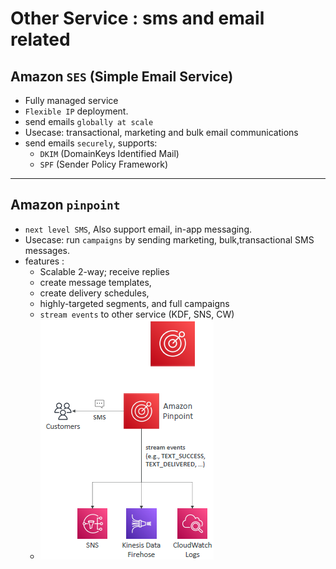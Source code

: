 # Other Service : sms and email related

## Amazon `SES` (Simple Email Service)
- Fully managed service
- `Flexible IP` deployment.
- send emails `globally at scale`
- Usecase: transactional, marketing and bulk email communications
- send emails `securely`, supports:
  - `DKIM` (DomainKeys Identified Mail)
  - `SPF` (Sender Policy Framework)

---
## Amazon `pinpoint`
- `next level SMS`, Also support email, in-app messaging.
- Usecase: run `campaigns` by sending marketing, bulk,transactional SMS messages.
- features :
  - Scalable 2-way; receive replies
  - create message templates, 
  - create delivery schedules, 
  - highly-targeted segments, and full campaigns
  - `stream events` to other service (KDF, SNS, CW)
  - ![img_1.png](../99_img/moreSrv/cf+ses+pinpoint/img_1.png)